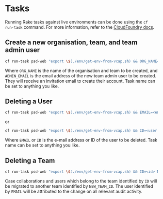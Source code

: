 # Tasks

Running Rake tasks against live environments can be done using the `cf run-task` command. For more information, refer to the [CloudFoundry docs](https://docs.cloudfoundry.org/devguide/using-tasks.html).

## Create a new organisation, team, and team admin user

```bash
cf run-task psd-web "export \$(./env/get-env-from-vcap.sh) && ORG_NAME=<name> ADMIN_EMAIL=<email address> bin/rake organisation:create" --name <task name>
```

Where `ORG_NAME` is the name of the organisation and team to be created, and `ADMIN_EMAIL` is the email address of the new team admin user to be created. They will receive an invitation email to create their account. Task name can be set to anything you like.

## Deleting a User

```bash
cf run-task psd-web "export \$(./env/get-env-from-vcap.sh) && EMAIL=<email address> rake user:delete" --name <task name>
```

or

```bash
cf run-task psd-web "export \$(./env/get-env-from-vcap.sh) && ID=<user ID> rake user:delete" --name <task name>
```

Where `EMAIL` or `ID` is the e-mail address or ID of the user to be deleted. Task name can be set to anything you like.

## Deleting a Team

```bash
cf run-task psd-web "export \$(./env/get-env-from-vcap.sh) && ID=<id> NEW_TEAM_ID=<id> EMAIL=<email address> rake team:delete" --name <task name>
```

Case collaborations and users which belong to the team identified by `ID` will be migrated to another team identified by `NEW_TEAM_ID`. The user identified by `EMAIL` will be attributed to the change on all relevant audit activity.
